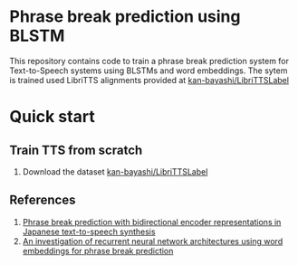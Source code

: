# Phrase break prediction using BLSTM

This repository contains code to train a phrase break prediction system for Text-to-Speech systems using BLSTMs and word embeddings. The sytem is trained used LibriTTS alignments provided at [kan-bayashi/LibriTTSLabel](https://github.com/kan-bayashi/LibriTTSLabel)
 

# Quick start
## Train TTS from scratch
1. Download the dataset [kan-bayashi/LibriTTSLabel](https://github.com/kan-bayashi/LibriTTSLabel)


## References

1. [Phrase break prediction with bidirectional encoder representations in Japanese text-to-speech synthesis](https://arxiv.org/pdf/2104.12395.pdf)
2. [An investigation of recurrent neural network architectures using word embeddings for phrase break prediction](https://www.isca-speech.org/archive_v0/Interspeech_2016/pdfs/0885.PDF)

